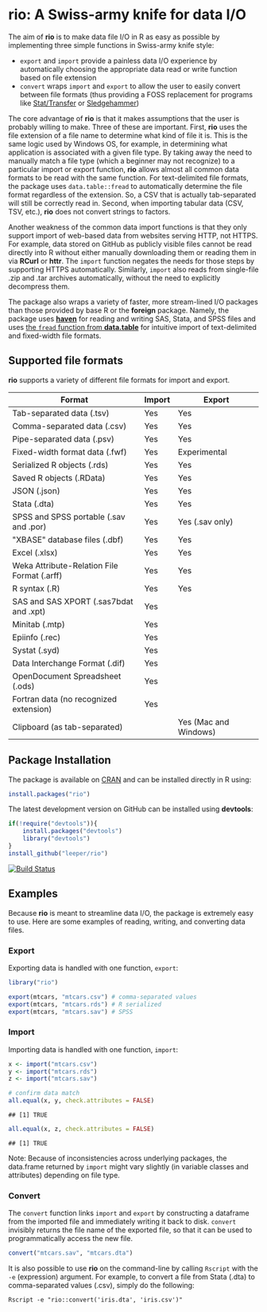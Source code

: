 # rio: A Swiss-army knife for data I/O #

The aim of **rio** is to make data file I/O in R as easy as possible by implementing three simple functions in Swiss-army knife style:

 - `export` and `import` provide a painless data I/O experience by automatically choosing the appropriate data read or write function based on file extension
 - `convert` wraps `import` and `export` to allow the user to easily convert between file formats (thus providing a FOSS replacement for programs like [Stat/Transfer](https://www.stattransfer.com/) or [Sledgehammer](http://www.openmetadata.org/site/?page_id=1089))

The core advantage of **rio** is that it makes assumptions that the user is probably willing to make. Three of these are important. First, **rio** uses the file extension of a file name to determine what kind of file it is. This is the same logic used by Windows OS, for example, in determining what application is associated with a given file type. By taking away the need to manually match a file type (which a beginner may not recognize) to a particular import or export function, **rio** allows almost all common data formats to be read with the same function. For text-delimited file formats, the package uses `data.table::fread` to automatically determine the file format regardless of the extension. So, a CSV that is actually tab-separated will still be correctly read in. Second, when importing tabular data (CSV, TSV, etc.), **rio** does not convert strings to factors.

Another weakness of the common data import functions is that they only support import of web-based data from websites serving HTTP, not HTTPS. For example, data stored on GitHub as publicly visible files cannot be read directly into R without either manually downloading them or reading them in via **RCurl** or **httr**. The `import` function negates the needs for those steps by supporting HTTPS automatically. Similarly, `import` also reads from single-file .zip and .tar archives automatically, without the need to explicitly decompress them.
 
The package also wraps a variety of faster, more stream-lined I/O packages than those provided by base R or the **foreign** package. Namely, the package uses [**haven**](https://github.com/hadley/haven) for reading and writing SAS, Stata, and SPSS files and uses [the `fread` function from **data.table**](https://github.com/Rdatatable/data.table) for intuitive import of text-delimited and fixed-width file formats.

## Supported file formats ##

**rio** supports a variety of different file formats for import and export.

| Format | Import | Export |
| ------ | ------ | ------ |
| Tab-separated data (.tsv) | Yes | Yes |
| Comma-separated data (.csv) | Yes | Yes |
| Pipe-separated data (.psv) | Yes | Yes |
| Fixed-width format data (.fwf) | Yes | Experimental |
| Serialized R objects (.rds) | Yes | Yes |
| Saved R objects (.RData) | Yes | Yes |
| JSON (.json) | Yes | Yes |
| Stata (.dta) | Yes | Yes |
| SPSS and SPSS portable (.sav and .por) | Yes | Yes (.sav only) |
| "XBASE" database files (.dbf) | Yes | Yes |
| Excel (.xlsx) | Yes | Yes |
| Weka Attribute-Relation File Format (.arff) | Yes | Yes |
| R syntax (.R) | Yes | Yes |
| SAS and SAS XPORT (.sas7bdat and .xpt) | Yes |  |
| Minitab (.mtp) | Yes |  |
| Epiinfo (.rec) | Yes |  |
| Systat (.syd) | Yes |  |
| Data Interchange Format (.dif) | Yes |  |
| OpenDocument Spreadsheet  (.ods) | Yes |  |
| Fortran data (no recognized extension) | Yes |  |
| Clipboard (as tab-separated) |  | Yes (Mac and Windows) |

## Package Installation ##

The package is available on [CRAN](http://cran.r-project.org/web/packages/rio/) and can be installed directly in R using:

```R
install.packages("rio")
```

The latest development version on GitHub can be installed using **devtools**:

```R
if(!require("devtools")){
    install.packages("devtools")
    library("devtools")
}
install_github("leeper/rio")
```

[![Build Status](https://travis-ci.org/leeper/rio.png?branch=master)](https://travis-ci.org/leeper/rio)

## Examples ##

Because **rio** is meant to streamline data I/O, the package is extremely easy to use. Here are some examples of reading, writing, and converting data files.

### Export ###

Exporting data is handled with one function, `export`:


```r
library("rio")

export(mtcars, "mtcars.csv") # comma-separated values
export(mtcars, "mtcars.rds") # R serialized
export(mtcars, "mtcars.sav") # SPSS
```

### Import ###

Importing data is handled with one function, `import`:


```r
x <- import("mtcars.csv")
y <- import("mtcars.rds")
z <- import("mtcars.sav")

# confirm data match
all.equal(x, y, check.attributes = FALSE)
```

```
## [1] TRUE
```

```r
all.equal(x, z, check.attributes = FALSE)
```

```
## [1] TRUE
```

Note: Because of inconsistencies across underlying packages, the data.frame returned by `import` might vary slightly (in variable classes and attributes) depending on file type.

### Convert ###

The `convert` function links `import` and `export` by constructing a dataframe from the imported file and immediately writing it back to disk. `convert` invisibly returns the file name of the exported file, so that it can be used to programmatically access the new file.


```r
convert("mtcars.sav", "mtcars.dta")
```

It is also possible to use **rio** on the command-line by calling `Rscript` with the `-e` (expression) argument. For example, to convert a file from Stata (.dta) to comma-separated values (.csv), simply do the following:

```
Rscript -e "rio::convert('iris.dta', 'iris.csv')"
```



